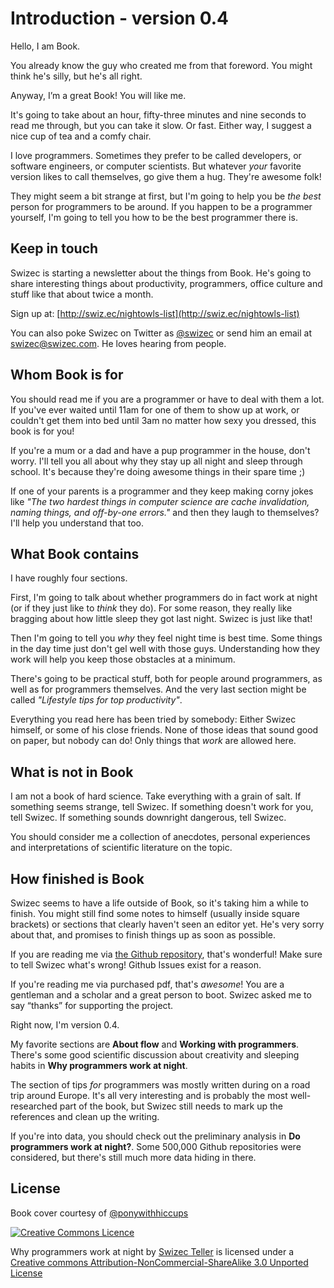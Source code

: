 # Introduction - version 0.4

Hello, I am Book.

You already know the guy who created me from that foreword. You might think he's silly, but he's all right.

Anyway, I’m a great Book! You will like me. 

It's going to take about an hour, fifty-three minutes and nine seconds to read me through, but you can take it slow. Or fast. Either way, I suggest a nice cup of tea and a comfy chair.

I love programmers. Sometimes they prefer to be called developers, or software engineers, or computer scientists. But whatever _your_ favorite version likes to call themselves, go give them a hug. They're awesome folk!

They might seem a bit strange at first, but I'm going to help you be _the best_ person for programmers to be around. If you happen to be a programmer yourself, I'm going to tell you how to be the best programmer there is.

## Keep in touch

Swizec is starting a newsletter about the things from Book. He's going to share interesting things about productivity, programmers, office culture and stuff like that about twice a month.

Sign up at: [http://swiz.ec/nightowls-list](http://swiz.ec/nightowls-list)

You can also poke Swizec on Twitter as [@swizec](https://twitter.com/swizec) or send him an email at swizec@swizec.com. He loves hearing from people.

## Whom Book is for

You should read me if you are a programmer or have to deal with them a lot. If you've ever waited until 11am for one of them to show up at work, or couldn't get them into bed until 3am no matter how sexy you dressed, this book is for you!

If you're a mum or a dad and have a pup programmer in the house, don't worry. I'll tell you all about why they stay up all night and sleep through school. It's because they're doing awesome things in their spare time ;)

If one of your parents is a programmer and they keep making corny jokes like *"The two hardest things in computer science are cache invalidation, naming things, and off-by-one errors."* and then they laugh to themselves? I'll help you understand that too.

## What Book contains

I have roughly four sections.

First, I'm going to talk about whether programmers do in fact work at night (or if they just like to _think_ they do). For some reason, they really like bragging about how little sleep they got last night. Swizec is just like that!

Then I'm going to tell you _why_ they feel night time is best time. Some things in the day time just don't gel well with those guys. Understanding how they work will help you keep those obstacles at a minimum.

There's going to be practical stuff, both for people around programmers, as well as for programmers themselves.  And the very last section might be called *"Lifestyle tips for top productivity"*.

Everything you read here has been tried by somebody: Either Swizec himself, or some of his close friends. None of those ideas that sound good on paper, but nobody can do! Only things that _work_ are allowed here.

## What is not in Book

I am not a book of hard science. Take everything with a grain of salt. If something seems strange, tell Swizec. If something doesn't work for you, tell Swizec. If something sounds downright dangerous, tell Swizec.

You should consider me a collection of anecdotes, personal experiences and interpretations of scientific literature on the topic.

## How finished is Book

Swizec seems to have a life outside of Book, so it's taking him a while to finish. You might still find some notes to himself (usually inside square brackets) or sections that clearly haven't seen an editor yet. He's very sorry about that, and promises to finish things up as soon as possible.

If you are reading me via [the Github repository](https://github.com/Swizec/nightowls), that's wonderful! Make sure to tell Swizec what's wrong! Github Issues exist for a reason.

If you're reading me via purchased pdf, that's _awesome_! You are a gentleman and a scholar and a great person to boot. Swizec asked me to say “thanks” for supporting the project.

Right now, I'm version 0.4.

My favorite sections are **About flow** and **Working with programmers**. There's some good scientific discussion about creativity and sleeping habits in **Why programmers work at night**.

The section of tips _for_ programmers was mostly written during on a road trip around Europe. It's all very interesting and is probably the most well-researched part of the book, but Swizec still needs to mark up the references and clean up the writing.

If you're into data, you should check out the preliminary analysis in **Do programmers work at night?**. Some 500,000 Github repositories were considered, but there's still much more data hiding in there.

## License

Book cover courtesy of [@ponywithhiccups](https://twitter.com/ponywithhiccups)

[![Creative Commons Licence](images/creativecommons.png "Creative Commons Licence")](http://creativecommons.org/licenses/by-nc-sa/3.0/deed.en_GB)

Why programmers work at night by [Swizec Teller](http://swizec.com) is licensed under a [Creative commons Attribution-NonCommercial-ShareAlike 3.0 Unported License](http://creativecommons.org/licenses/by-nc-sa/3.0/deed.en_GB)
